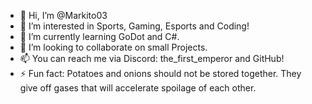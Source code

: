 - 👋 Hi, I’m @Markito03
- 👀 I’m interested in Sports, Gaming, Esports and Coding!
- 🌱 I’m currently learning GoDot and C#.
- 💞️ I’m looking to collaborate on small Projects.
- 📫 You can reach me via Discord: the_first_emperor and GitHub! 
- ⚡ Fun fact: Potatoes and onions should not be stored together. They give off gases that will accelerate spoilage of each other.

<!---
Markito03/Markito03 is a ✨ special ✨ repository because its `README.md` (this file) appears on your GitHub profile.
You can click the Preview link to take a look at your changes.
--->
